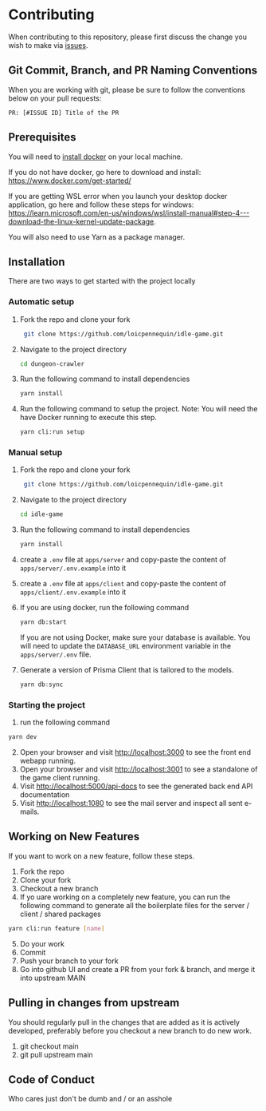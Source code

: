 # Contributing

When contributing to this repository, please first discuss the change you wish to make via [issues](https://github.com/loicpennequin/idle-game/issues).

## Git Commit, Branch, and PR Naming Conventions

When you are working with git, please be sure to follow the conventions below on your pull requests:

```text
PR: [#ISSUE ID] Title of the PR
```

## Prerequisites

You will need to [install docker](https://www.docker.com/get-started/) on your local machine.

If you do not have docker, go here to download and install: <https://www.docker.com/get-started/>

If you are getting WSL error when you launch your desktop docker application, go here and follow these steps for windows: <https://learn.microsoft.com/en-us/windows/wsl/install-manual#step-4---download-the-linux-kernel-update-package>.

You will also need to use Yarn as a package manager.

## Installation

There are two ways to get started with the project locally

### Automatic setup

1. Fork the repo and clone your fork

   ```sh
    git clone https://github.com/loicpennequin/idle-game.git
   ```

2. Navigate to the project directory

   ```sh
   cd dungeon-crawler
   ```

3. Run the following command to install dependencies
   ```sh
   yarn install
   ```
4. Run the following command to setup the project. Note: You will need the have Docker running to execute this step.
   ```sh
   yarn cli:run setup
   ```

### Manual setup

1. Fork the repo and clone your fork

   ```sh
    git clone https://github.com/loicpennequin/idle-game.git
   ```

2. Navigate to the project directory

   ```sh
   cd idle-game
   ```

3. Run the following command to install dependencies
   ```sh
   yarn install
   ```
4. create a `.env` file at `apps/server` and copy-paste the content of `apps/server/.env.example` into it
5. create a `.env` file at `apps/client` and copy-paste the content of `apps/client/.env.example` into it
6. If you are using docker, run the following command
   ```sh
   yarn db:start
   ```
   If you are not using Docker, make sure your database is available. You will need to update the `DATABASE_URL` environment variable in the `apps/server/.env` file.
7. Generate a version of Prisma Client that is tailored to the models.

   ```js
   yarn db:sync
   ```

### Starting the project

1. run the following command

```sh
yarn dev
```

2. Open your browser and visit <http://localhost:3000> to see the front end webapp running.
3. Open your browser and visit <http://localhost:3001> to see a standalone of the game client running.
4. Visit <http://localhost:5000/api-docs> to see the generated back end API documentation
5. Visit <http://localhost:1080> to see the mail server and inspect all sent e-mails.

## Working on New Features

If you want to work on a new feature, follow these steps.

1. Fork the repo
2. Clone your fork
3. Checkout a new branch
4. If yo uare working on a completely new feature, you can run the following command to generate all the boilerplate files for the server / client / shared packages

```sh
yarn cli:run feature [name]
```

5. Do your work
6. Commit
7. Push your branch to your fork
8. Go into github UI and create a PR from your fork & branch, and merge it into upstream MAIN

## Pulling in changes from upstream

You should regularly pull in the changes that are added as it is actively developed, preferably before you checkout a new branch to do new work.

1. git checkout main
2. git pull upstream main

## Code of Conduct

Who cares just don't be dumb and / or an asshole
